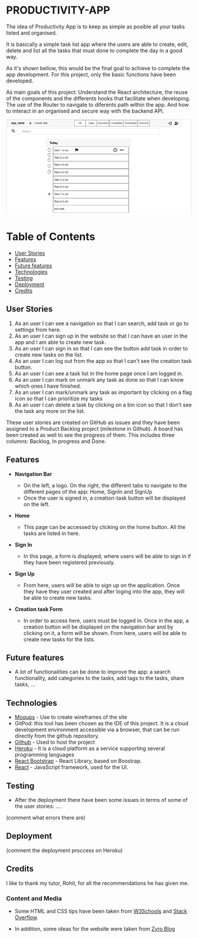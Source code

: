 # PRODUCTIVITY-APP

The idea of Productivity App is to keep as simple as posible all your tasks listed and organised.

It is basically a simple task list app where the users are able to create, edit, delete and list all the tasks that must done to complete the day in a good way.

As it's shown bellow, this would be the final goal to achieve to complete the app development. For this project, only the basic functions have been developed.

As main goals of this project:
Understand the React architecture, the reuse of the components and the differents hooks that facilitate when developing. The use of the Router to navigate to diferents path within the app. And how to interact in an organised and secure way with the backend API.

![Responsice Mockup](./docs/wireframe.PNG)

# Table of Contents

- [User Stories](#user-stories)
- [Features](#features)
- [Future features](#future-features)
- [Technologies](#technologies)
- [Testing](#testing)
- [Deployment](#deployment)
- [Credits](#credits)


## User Stories
1) As an user I can see a navigation so that I can search, add task or go to settings from here. 
2) As an user I can sign up in the website so that I can have an user in the app and I am able to create new task. 
3) As an user I can sign in so that I can see the button add task in order to create new tasks on the list. 
4) As an user I can log out from the app so that I can't see the creation task button. 
5) As an user I can see a task list in the home page once I am logged in. 
6) As an user I can mark on unmark any task as done so that I can know which ones I have finished. 
7) As an user I can mark/unmark any task as important by clicking on a flag icon so that I can prioritize my tasks 
8) As an user I can delete a task by clicking on a bin icon so that I don't see the task any more on the list. 

These user stories are created on GitHub as issues and they have been assigned to a Product Backlog project (milestone in Github). A board has been created as well to see the progress of them. This includes three columns: Backlog, In progress and Done.

## Features

- __Navigation Bar__

    - On the left, a logo. On the right, the different tabs to navigate to the different pages of the app: Home, SignIn and SignUp
    - Once the user is signed in, a creation-task button will be displayed on the left.

- __Home__

    - This page can be accessed by clicking on the home button. All the tasks are listed in here.

- __Sign In__

    - In this page, a form is displayed, where users will be able to sign in if they have been registered previously.

- __Sign Up__

    - From here, users will be able to sign up on the application. Once they have they user created and after loging into the app, they will be able to create new tasks.

- __Creation task Form__

    - In order to access here, users must be logged in. Once in the app, a creation button will be displayed on the navigation bar and by clicking on it, a form will be shown. From here, users will be able to create new tasks for the lists.

## Future features

- A lot of functionalities can be done to improve the app: a search functionality, add categories to the tasks, add tags to the tasks, share tasks, ...


## Technologies
- [Moqups](https://app.moqups.com/) - Use to create wireframes of the site
- GitPod: this tool has been chosen as the IDE of this project. It is a cloud development environment accessible via a browser, that can be run directly from the github repository.
- [Github](https://github.com/) - Used to host the project
- [Heroku](https://www.heroku.com/) - It is a cloud platform as a service supporting several programming languages
- [React Bootstrap](https://react-bootstrap.github.io/) - React Library, based on Boostrap. 
- [React](https://reactjs.org/) - JavaScript framework, used for the UI.


## Testing

- After the deployment there have been some issues in terms of some of the user stories: ....

(comment what errors there are)

## Deployment

(comment the deployment proccess on Heroku)

## Credits

I like to thank my tutor, Rohit, for all the recommendations he has given me. 

### Content and Media

- Some HTML and CSS tips have been taken from [W3Schools](https://www.w3schools.com/) and [Stack Overflow](https://stackoverflow.com/).

- In addition, some ideas for the website were taken from [Zyro Blog](https://zyro.com/blog/resume-website-examples/)